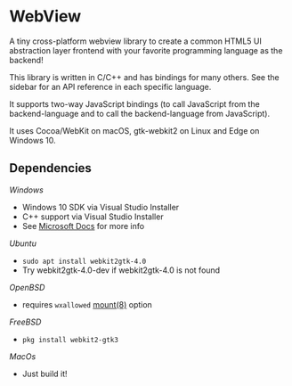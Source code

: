 # WebView

A tiny cross-platform webview library to create a common HTML5 UI abstraction layer frontend with your favorite programming language as the backend!

This library is written in C/C++ and has bindings for many others. See the sidebar for an API reference in each specific language.

It supports two-way JavaScript bindings (to call JavaScript from the backend-language and to call the backend-language from JavaScript).

It uses Cocoa/WebKit on macOS, gtk-webkit2 on Linux and Edge on Windows 10.

## Dependencies

*Windows*
- Windows 10 SDK via Visual Studio Installer
- C++ support via Visual Studio Installer
- See [Microsoft Docs](https://docs.microsoft.com/en-us/microsoft-edge/webview2/get-started/win32)
for more info

*Ubuntu*
- `sudo apt install webkit2gtk-4.0`
- Try webkit2gtk-4.0-dev if webkit2gtk-4.0 is not found

*OpenBSD*
- requires `wxallowed` [mount(8)](https://man.openbsd.org/mount.8) option

*FreeBSD*
- `pkg install webkit2-gtk3`

*MacOs*
- Just build it!
